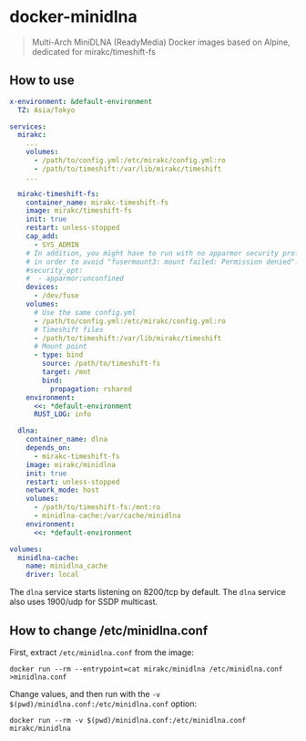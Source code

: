 # docker-minidlna

> Multi-Arch MiniDLNA (ReadyMedia) Docker images based on Alpine, dedicated for mirakc/timeshift-fs

## How to use

```yaml
x-environment: &default-environment
  TZ: Asia/Tokyo

services:
  mirakc:
    ...
    volumes:
      - /path/to/config.yml:/etc/mirakc/config.yml:ro
      - /path/to/timeshift:/var/lib/mirakc/timeshift
    ...

  mirakc-timeshift-fs:
    container_name: mirakc-timeshift-fs
    image: mirakc/timeshift-fs
    init: true
    restart: unless-stopped
    cap_add:
      - SYS_ADMIN
    # In addition, you might have to run with no apparmor security profile
    # in order to avoid "fusermount3: mount failed: Permission denied".
    #security_opt:
    #  - apparmor:unconfined
    devices:
      - /dev/fuse
    volumes:
      # Use the same config.yml
      - /path/to/config.yml:/etc/mirakc/config.yml:ro
      # Timeshift files
      - /path/to/timeshift:/var/lib/mirakc/timeshift
      # Mount point
      - type: bind
        source: /path/to/timeshift-fs
        target: /mnt
        bind:
          propagation: rshared
    environment:
      <<: *default-environment
      RUST_LOG: info

  dlna:
    container_name: dlna
    depends_on:
      - mirakc-timeshift-fs
    image: mirakc/minidlna
    init: true
    restart: unless-stopped
    network_mode: host
    volumes:
      - /path/to/timeshift-fs:/mnt:ro
      - minidlna-cache:/var/cache/minidlna
    environment:
      <<: *default-environment

volumes:
  minidlna-cache:
    name: minidlna_cache
    driver: local
```

The `dlna` service starts listening on 8200/tcp by default.  The `dlna` service also uses 1900/udp
for SSDP multicast.

## How to change /etc/minidlna.conf

First, extract `/etc/minidlna.conf` from the image:

```shell
docker run --rm --entrypoint=cat mirakc/minidlna /etc/minidlna.conf >minidlna.conf
```

Change values, and then run with the `-v $(pwd)/minidlna.conf:/etc/minidlna.conf` option:

```shell
docker run --rm -v $(pwd)/minidlna.conf:/etc/minidlna.conf mirakc/minidlna
```
